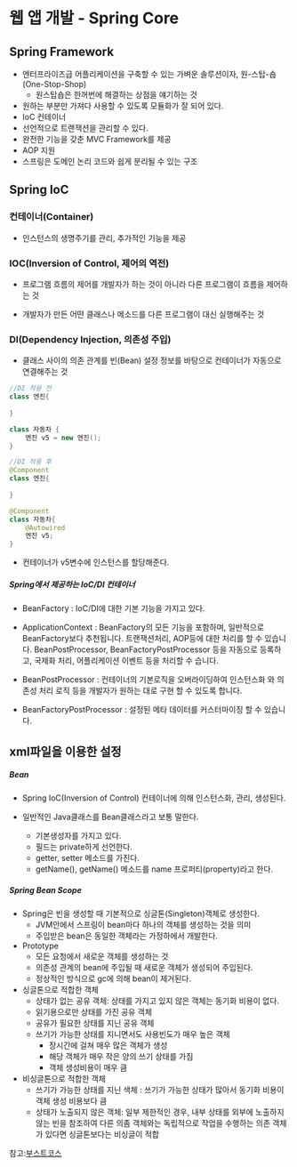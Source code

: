 # 웹 앱 개발 - Spring Core

## Spring Framework

- 엔터프라이즈급 어플리케이션을 구축할 수 있는 가벼운 솔루션이자, 원-스탑-숍(One-Stop-Shop)
  - 원스탑숍은 한꺼번에 해결하는 상점을 얘기하는 것
- 원하는 부분만 가져다 사용할 수 있도록 모듈화가 잘 되어 있다.
- IoC 컨테이너
- 선언적으로 트랜잭션을 관리할 수 있다.
- 완전한 기능을 갖춘 MVC Framework를 제공
- AOP 지원
- 스프링은 도메인 논리 코드와 쉽게 분리될 수 있는 구조



## Spring IoC

### 컨테이너(Container)

- 인스턴스의 생명주기를 관리, 추가적인 기능을 제공

### IOC(Inversion of Control, 제어의 역전)

- 프로그램 흐름의 제어를 개발자가 하는 것이 아니라 다른 프로그램이 흐름을 제어하는 것

- 개발자가 만든 어떤 클래스나 메소드를 다른 프로그램이 대신 실행해주는 것

### DI(Dependency Injection, 의존성 주입)

- 클래스 사이의 의존 관계를 빈(Bean) 설정 정보를 바탕으로 컨테이너가 자동으로 연결해주는 것

``` java
//DI 적용 전
class 엔진{
    
}

class 자동차 {
    엔진 v5 = new 엔진();
}
```


```java
//DI 적용 후
@Component
class 엔진{
    
}

@Component
class 자동차{
    @Autowired
    엔진 v5;
}
```

- 컨테이너가 v5변수에 인스턴스를 할당해준다.

##### Spring에서 제공하는 IoC/DI 컨테이너 

- BeanFactory : IoC/DI에 대한 기본 기능을 가지고 있다.
- ApplicationContext : BeanFactory의 모든 기능을 포함하며, 일반적으로 BeanFactory보다 추천됩니다. 트랜잭션처리, AOP등에 대한 처리를 할 수 있습니다. BeanPostProcessor, BeanFactoryPostProcessor 등을 자동으로 등록하고, 국제화 처리, 어플리케이션 이벤트 등을 처리할 수 습니다.

- BeanPostProcessor : 컨테이너의 기본로직을 오버라이딩하여 인스턴스화 와 의존성 처리 로직 등을 개발자가 원하는 대로 구현 할 수 있도록 합니다.
- BeanFactoryPostProcessor : 설정된 메타 데이터를 커스터마이징 할 수 있습니다.



## xml파일을 이용한 설정

##### Bean

- Spring IoC(Inversion of Control) 컨테이너에 의해 인스턴스화, 관리, 생성된다.

- 일반적인 Java클래스를 Bean클래스라고 보통 말한다.
  - 기본생성자를 가지고 있다.
  - 필드는 private하게 선언한다.
  - getter, setter 메소드를 가진다.
  - getName(), getName() 메소드를 name 프로퍼티(property)라고 한다.

##### Spring Bean Scope

- Spring은 빈을 생성할 때 기본적으로 싱글톤(Singleton)객체로 생성한다.
  - JVM안에서 스프링이 bean마다 하나의 객체를 생성하는 것을 의미
  - 주입받은 bean은 동일한 객체라는 가정하에서 개발한다.
- Prototype 
  - 모든 요청에서 새로운 객체를 생성하는 것
  - 의존성 관계의 bean에 주입될 때 새로운 객체가 생성되어 주입된다.
  - 정상적인 방식으로 gc에 의해 bean이 제거된다.
- 싱글톤으로 적합한 객체
  - 상태가 없는 공유 객체: 상태를 가지고 있지 않은 객체는 동기화 비용이 없다.
  - 읽기용으로만 상태를 가진 공유 객체
  - 공유가 필요한 상태를 지닌 공유 객체
  - 쓰기가 가능한 상태를 지니면서도 사용빈도가 매우 높은 객체
    - 장시간에 걸쳐 매우 많은 객체가 생성
    - 해당 객체가 매우 작은 양의 쓰기 상태를 가짐
    - 객체 생성비용이 매우 큼
- 비싱글톤으로 적합한 객체
  - 쓰기가 가능한 상태를 지닌 색체 : 쓰기가 가능한 상태가 많아서 동기화 비용이 객체 생성 비용보다 큼
  - 상태가 노출되지 않은 객체: 일부 제한적인 경우, 내부 상태를 외부에 노출하지 않는 빈을 참조하여 다른 의좀 객체와는 독립적으로 작업을 수행하는 의존 객체가 있다면 싱글톤보다는 비싱글이 적합













참고:[부스트코스](https://www.edwith.org/boostcourse-web/lecture/20655/)



